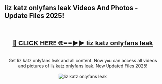 <h2>liz katz onlyfans leak Videos And Photos - Update Files 2025!</h2>
<br>
<div align="center">
<h2><a href="https://linkcuts.com/hfmhzwbr" rel="nofollow">🔴 CLICK HERE 🌐==►► liz katz onlyfans leak</a></h2>
<br>
Get liz katz onlyfans leak and all content. Now you can access all videos and pictures of liz katz onlyfans leak. New Updated Files 2025!
<br>
<br>
<a href="https://linkcuts.com/hfmhzwbr" rel="nofollow" data-target="animated-image.originalLink"><img src="https://i.ibb.co.com/WyWwxjT/player-gif2.gif" alt="liz katz onlyfans leak" style="max-width: 100%; display: inline-block;" data-target="animated-image.originalImage"></a>
</div>
<br>